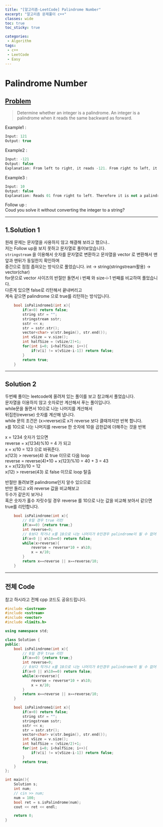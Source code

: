 ```yaml
---
title: "[알고리즘-LeetCode] Palindrome Number"
excerpt: "알고리즘 문제풀이 c++"
classes: wide
toc: true
toc_sticky: true

categories:
 - Algorithm
tags:
 - c++
 - LeetCode
 - Easy
---
```

# Palindrome Number

## [Problem](https://leetcode.com/problems/palindrome-number/)

> Determine whether an integer is a palindrome. An integer is a palindrome when it reads the same backward as forward.


Example1 :
```cpp
Input: 121
Output: true
```

Example2 :
```cpp
Input: -121
Output: false
Explanation: From left to right, it reads -121. From right to left, it becomes 121-. Therefore it is not a palindrome.
```

Example3 : 
```cpp
Input: 10
Output: false
Explanation: Reads 01 from right to left. Therefore it is not a palindrome.
```
Follow up :   
Coud you solve it without converting the integer to a string?

---

## 1.Solution 1
원래 문제는 문자열을 사용하지 않고 해결해 보라고 했으나..  
저는 Follow up을 보지 못하고 문자열로 풀어보았습니다.  
`stringstream` 을 이용해서 숫자를 문자열로 변환하고 문자열을 vector 로 변환해서 맨앞과 맨뒤가 동일한지 확인하며   
중간으로 점점 좁혀오는 방식으로 풀었습니다.
int -> string(stringstream활용) -> vector(char)  
for문으로 vector 사이즈의 반절만 돌면서 i 번째 와 size-i-1 번째를 비교하여 풀었습니다.  
다른게 있으면 false로 리턴해서 끝내버리고  
계속 같으면 palindrome 으로 true를 리턴하는 방식입니다.
```cpp
    bool isPalindrome1(int x){
        if(x<0) return false;
        string str = "";
        stringstream sstr;
        sstr << x;
        str = sstr.str();
        vector<char> v(str.begin(), str.end());
        int vSize = v.size();
        int halfSize = (vSize/2)+1;
        for(int i=0; i<halfSize; i++){
            if(v[i] != v[vSize-i-1]) return false;
        }
        return true;
    }
```

---
## Solution 2
두번째 풀이는 leetcode에 올려져 있는 풀이를 보고 참고해서 풀었습니다.  
문자열을 이용하지 않고 숫자로만 계산해서 푸는 풀이입니다.  
while문을 돌면서 10으로 나눈 나머지를 계산해서  
뒤집힌(reverse) 숫자를 계산해 냅니다.  
while 문의 조건은 (x>reverse)로 x가 reverse 보다 클때까지만 반복 합니다.   
x를 10으로 나눈 나머지를 reverse 한 숫자에 10을 곱한값에 더해주는 것을 반복  

x = 1234 숫자가 있으면  
reverse = x(1234)%10 = 4 가 되고  
x = x/10 = 123 으로 바꿔준다.  
x(123) > reverse(4) 로 true 이므로  다음 loop  
reverse = reverse(4)*10 + x(123)%10 = 40 + 3 = 43  
x = x(123)/10 = 12  
x(12) > reverse(43) 로 false 이므로  loop 탈출  

반절만 돌려보면 palindrome인지 알수 있으므로   
반만 돌리고 x와 reverse 값을 비교해보고  
두수가 같은지 보거나   
혹은 숫자가 홀수 자릿수일 경우 reverse 를 10으로 나눈 값을 비교해 보아서 같으면 true를 리턴합니다.

```cpp
    bool isPalindrome(int x){
        // 0일 경우 true 리턴
        if(x==0) {return true;}
        int reverse=0;
        // 0보다 작거나 x를 10으로 나눈 나머지가 0인경우 palindrome이 될 수 없어 false 리턴
        if(x<0 || x%10==0) return false;
        while(x>reverse){
            reverse = reverse*10 + x%10;
            x = x/10;
        }
        return x==reverse || x==reverse/10;
    }
```

---
## 전체 Code
참고 하시라고 전체 cpp 코드도 공유드립니다.

```cpp
#include <iostream>
#include <sstream>
#include <vector>
#include <limits.h>  

using namespace std;

class Solution {
public:
    bool isPalindrome(int x){
        // 0일 경우 true 리턴
        if(x==0) {return true;}
        int reverse=0;
        // 0보다 작거나 x를 10으로 나눈 나머지가 0인경우 palindrome이 될 수 없어 false 리턴
        if(x<0 || x%10==0) return false;
        while(x>reverse){
            reverse = reverse*10 + x%10;
            x = x/10;
        }
        return x==reverse || x==reverse/10;
    }

    bool isPalindrome1(int x){
        if(x<0) return false;
        string str = "";
        stringstream sstr;
        sstr << x;
        str = sstr.str();
        vector<char> v(str.begin(), str.end());
        int vSize = v.size();
        int halfSize = (vSize/2)+1;
        for(int i=0; i<halfSize; i++){
            if(v[i] != v[vSize-i-1]) return false;
        }
        return true;
    }
};

int main(){
    Solution s;
    int num;
    // cin >> num;
    num = 100;
    bool ret = s.isPalindrome(num);
    cout << ret << endl;

    return 0;
}
```
